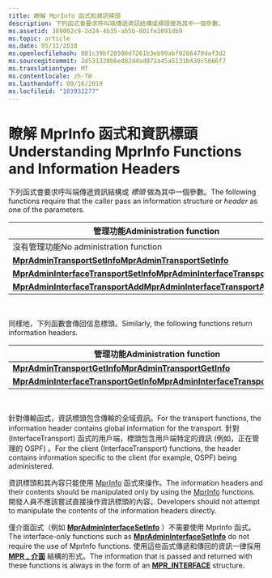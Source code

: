 ```yaml
---
title: 瞭解 MprInfo 函式和資訊標頭
description: 下列函式會要求呼叫端傳遞資訊結構或標頭做為其中一個參數。
ms.assetid: 389002c9-2d24-4b35-ab5b-801fe2091db9
ms.topic: article
ms.date: 05/31/2018
ms.openlocfilehash: 001c39bf28500d7261b3eb99abf0266470daf3d2
ms.sourcegitcommit: 2d531328b6ed82d4ad971a45a5131b430c5866f7
ms.translationtype: MT
ms.contentlocale: zh-TW
ms.lasthandoff: 09/16/2019
ms.locfileid: "103932277"
---
```

# <a name="understanding-mprinfo-functions-and-information-headers"></a><span data-ttu-id="a687f-103">瞭解 MprInfo 函式和資訊標頭</span><span class="sxs-lookup"><span data-stu-id="a687f-103">Understanding MprInfo Functions and Information Headers</span></span>

<span data-ttu-id="a687f-104">下列函式會要求呼叫端傳遞資訊結構或 *標頭* 做為其中一個參數。</span><span class="sxs-lookup"><span data-stu-id="a687f-104">The following functions require that the caller pass an information structure or *header* as one of the parameters.</span></span>



| <span data-ttu-id="a687f-105">管理功能</span><span class="sxs-lookup"><span data-stu-id="a687f-105">Administration function</span></span>                                                        | <span data-ttu-id="a687f-106">Configuration 函數</span><span class="sxs-lookup"><span data-stu-id="a687f-106">Configuration function</span></span>                                                           |
|--------------------------------------------------------------------------------|----------------------------------------------------------------------------------|
| <span data-ttu-id="a687f-107">沒有管理功能</span><span class="sxs-lookup"><span data-stu-id="a687f-107">No administration function</span></span>                                                     | [<span data-ttu-id="a687f-108">**MprConfigTransportCreate**</span><span class="sxs-lookup"><span data-stu-id="a687f-108">**MprConfigTransportCreate**</span></span>](/windows/desktop/api/Mprapi/nf-mprapi-mprconfigtransportcreate)                     |
| [<span data-ttu-id="a687f-109">**MprAdminTransportSetInfo**</span><span class="sxs-lookup"><span data-stu-id="a687f-109">**MprAdminTransportSetInfo**</span></span>](/windows/desktop/api/Mprapi/nf-mprapi-mpradmintransportsetinfo)                   | [<span data-ttu-id="a687f-110">**MprConfigTransportSetInfo**</span><span class="sxs-lookup"><span data-stu-id="a687f-110">**MprConfigTransportSetInfo**</span></span>](/windows/desktop/api/Mprapi/nf-mprapi-mprconfigtransportsetinfo)                   |
| [<span data-ttu-id="a687f-111">**MprAdminInterfaceTransportSetInfo**</span><span class="sxs-lookup"><span data-stu-id="a687f-111">**MprAdminInterfaceTransportSetInfo**</span></span>](/windows/desktop/api/Mprapi/nf-mprapi-mpradmininterfacetransportsetinfo) | [<span data-ttu-id="a687f-112">**MprConfigInterfaceTransportSetInfo**</span><span class="sxs-lookup"><span data-stu-id="a687f-112">**MprConfigInterfaceTransportSetInfo**</span></span>](/windows/desktop/api/Mprapi/nf-mprapi-mprconfiginterfacetransportsetinfo) |
| [<span data-ttu-id="a687f-113">**MprAdminInterfaceTransportAdd**</span><span class="sxs-lookup"><span data-stu-id="a687f-113">**MprAdminInterfaceTransportAdd**</span></span>](/windows/desktop/api/Mprapi/nf-mprapi-mpradmininterfacetransportadd)         | [<span data-ttu-id="a687f-114">**MprConfigInterfaceTransportAdd**</span><span class="sxs-lookup"><span data-stu-id="a687f-114">**MprConfigInterfaceTransportAdd**</span></span>](/windows/desktop/api/Mprapi/nf-mprapi-mprconfiginterfacetransportadd)         |



 

<span data-ttu-id="a687f-115">同樣地，下列函數會傳回信息標頭。</span><span class="sxs-lookup"><span data-stu-id="a687f-115">Similarly, the following functions return information headers.</span></span>



| <span data-ttu-id="a687f-116">管理功能</span><span class="sxs-lookup"><span data-stu-id="a687f-116">Administration function</span></span>                                                        | <span data-ttu-id="a687f-117">Configuration 函數</span><span class="sxs-lookup"><span data-stu-id="a687f-117">Configuration function</span></span>                                                           |
|--------------------------------------------------------------------------------|----------------------------------------------------------------------------------|
| [<span data-ttu-id="a687f-118">**MprAdminTransportGetInfo**</span><span class="sxs-lookup"><span data-stu-id="a687f-118">**MprAdminTransportGetInfo**</span></span>](/windows/desktop/api/Mprapi/nf-mprapi-mpradmintransportgetinfo)                   | [<span data-ttu-id="a687f-119">**MprConfigTransportGetInfo**</span><span class="sxs-lookup"><span data-stu-id="a687f-119">**MprConfigTransportGetInfo**</span></span>](/windows/desktop/api/Mprapi/nf-mprapi-mprconfigtransportgetinfo)                   |
| [<span data-ttu-id="a687f-120">**MprAdminInterfaceTransportGetInfo**</span><span class="sxs-lookup"><span data-stu-id="a687f-120">**MprAdminInterfaceTransportGetInfo**</span></span>](/windows/desktop/api/Mprapi/nf-mprapi-mpradmininterfacetransportgetinfo) | [<span data-ttu-id="a687f-121">**MprConfigInterfaceTransportGetInfo**</span><span class="sxs-lookup"><span data-stu-id="a687f-121">**MprConfigInterfaceTransportGetInfo**</span></span>](/windows/desktop/api/Mprapi/nf-mprapi-mprconfiginterfacetransportgetinfo) |



 

<span data-ttu-id="a687f-122">針對傳輸函式，資訊標頭包含傳輸的全域資訊。</span><span class="sxs-lookup"><span data-stu-id="a687f-122">For the transport functions, the information header contains global information for the transport.</span></span> <span data-ttu-id="a687f-123">針對 (InterfaceTransport) 函式的用戶端，標頭包含用戶端特定的資訊 (例如，正在管理的 OSPF) 。</span><span class="sxs-lookup"><span data-stu-id="a687f-123">For the client (InterfaceTransport) functions, the header contains information specific to the client (for example, OSPF) being administered.</span></span>

<span data-ttu-id="a687f-124">資訊標頭和其內容只能使用 [MprInfo](router-information-functions.md) 函式來操作。</span><span class="sxs-lookup"><span data-stu-id="a687f-124">The information headers and their contents should be manipulated only by using the [MprInfo](router-information-functions.md) functions.</span></span> <span data-ttu-id="a687f-125">開發人員不應該嘗試直接操作資訊標頭的內容。</span><span class="sxs-lookup"><span data-stu-id="a687f-125">Developers should not attempt to manipulate the contents of the information headers directly.</span></span>

<span data-ttu-id="a687f-126">僅介面函式（例如 [**MprAdminInterfaceSetInfo**](/windows/desktop/api/Mprapi/nf-mprapi-mpradmininterfacesetinfo) ）不需要使用 MprInfo 函式。</span><span class="sxs-lookup"><span data-stu-id="a687f-126">The interface-only functions such as [**MprAdminInterfaceSetInfo**](/windows/desktop/api/Mprapi/nf-mprapi-mpradmininterfacesetinfo) do not require the use of MprInfo functions.</span></span> <span data-ttu-id="a687f-127">使用這些函式傳遞和傳回的資訊一律採用 [**MPR \_ 介面**](/windows/desktop/api/Mprapi/ns-mprapi-mpr_interface_0) 結構的形式。</span><span class="sxs-lookup"><span data-stu-id="a687f-127">The information that is passed and returned with these functions is always in the form of an [**MPR\_INTERFACE**](/windows/desktop/api/Mprapi/ns-mprapi-mpr_interface_0) structure.</span></span>

 

 




